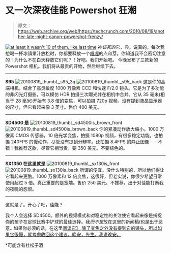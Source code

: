 # 又一次深夜佳能 Powershot 狂潮 

> 原文：<https://web.archive.org/web/https://techcrunch.com/2010/08/19/another-late-night-canon-powershot-frenzy/>

[![](img/0493fc25e4fd45bbca134b558b7bf55d.png "at least it wasn't 10 of them, like last time")](https://web.archive.org/web/20221210002713/http://www.crunchgear.com/2010/08/19/another-late-night-canon-powershot-frenzy/) 
神*该死的*它，典。说真的。每次我想喝一杯冰镇果汁放松时，你都要释放一个[嘎嘎](https://web.archive.org/web/20221210002713/http://www.crunchgear.com/2009/02/18/canon-releases-10-cameras-in-one-night-thanks-canon/)的点和芽。你知道我不会密切注意的！为什么不在白天释放它们呢？！好吧。我们开始吧。
 今晚发布了三款新的 Powershot 相机。我们将从最贵的开始，然后继续下去。

* * *

**S95**
![](img/a25da299d66379b7679f8e1155aeef8a.png "20100819_thumbL_s95_3q")
![](img/f66803d2b9c876b20ebf15d3b05c0ed4.png "20100819_thumbL_s95_back")
这是你的高端相机，结合了高灵敏度 1000 万像素 CCD 和快速 F/2.0 镜头。它是为了多功能的非闪光灯摄影，可以模仿 HDR 拍摄三次曝光并在相机中合并。它从 35 毫米(相当于 28 毫米)开始有 3.8 倍的变焦，可以拍摄 720p 视频。没有提到液晶显示器的尺寸，但它看起来像 3 英寸。售价 400 美元。

* * *

**SD4500 是**
![](img/f8f39371b0344a3c09bdcd08e2daeb92.png "20100819_thumbL_sd4500is_brown_front")
![](img/df0d5e8a58f77803a8d7ded587569275.png "20100819_thumbL_sd4500is_brown_back")
你的紧凑动作放大缩小。1000 万像素 CMOS 传感器，10 倍光学变焦，拍摄 1080p 视频，有很多稳定功能。也拍摄 240FPS 的慢动作，尽管没有提到分辨率。还拍摄 8.4FPS 的静止图像——不错！我推荐这款，尽管它相当贵，要 350 美元。不要棕色的。

* * *

**SX1350 在这里就是**
![](img/9ec3fa4d0d252a5ccfbb83c4e01fa397.png "20100819_thumbL_sx130is_front")
![](img/8a6ca7068ebaa7942455581af7065b3e.png "20100819_thumbL_sx130is_back")
所谓的便宜。没什么特别的，所以他们得让它看起来更酷。1000 万像素和 12 倍变焦，这很好，但老实说，你很少希望日常使用超过 5 倍。真正重要的是宽端。售价 250 美元。不推荐，出于对佳能打断我的夜晚的怨恨。

* * *

这就是了。开心了吧，佳能？

我个人会选择 SD4500。额外的视频模式和对稳定性的关注使它看起来像是捕捉你的孩子在足球比赛中铲球的最佳选择。我*而不是*放在这里的新闻稿(也是出于恶意…如果你必须的话，在这里[阅读它】,除了变焦之外没有提到它的镜头，所以如果它很慢，就考虑收回这个建议。晚安，先生。我说晚安。](https://web.archive.org/web/20221210002713/http://usa.canon.com/cusa/about_canon?pageKeyCode=pressreldetail&docId=0901e024801de586)

*可能含有杜松子酒